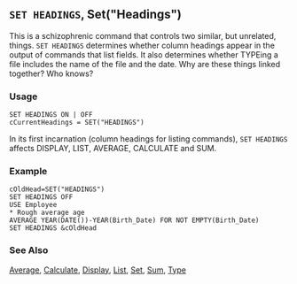 ## `SET HEADINGS`, Set("Headings")

This is a schizophrenic command that controls two similar, but unrelated, things. `SET HEADINGS` determines whether column headings appear in the output of commands that list fields. It also determines whether TYPEing a file includes the name of the file and the date. Why are these things linked together? Who knows?

### Usage

```foxpro
SET HEADINGS ON | OFF
cCurrentHeadings = SET("HEADINGS")
```

In its first incarnation (column headings for listing commands), `SET HEADINGS` affects DISPLAY, LIST, AVERAGE, CALCULATE and SUM.

### Example

```foxpro
cOldHead=SET("HEADINGS")
SET HEADINGS OFF
USE Employee
* Rough average age
AVERAGE YEAR(DATE())-YEAR(Birth_Date) FOR NOT EMPTY(Birth_Date)
SET HEADINGS &cOldHead
```
### See Also

[Average](s4g061.md), [Calculate](s4g061.md), [Display](s4g784.md), [List](s4g784.md), [Set](s4g126.md), [Sum](s4g061.md), [Type](s4g173.md)